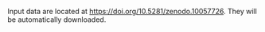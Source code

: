Input data are located at https://doi.org/10.5281/zenodo.10057726. They will be automatically downloaded.
